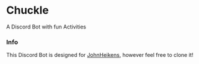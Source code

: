 # Chuckle
A Discord Bot with fun Activities

### Info
This Discord Bot is designed for [JohnHeikens](https://github.com/johnheikens), however feel free to clone it!
